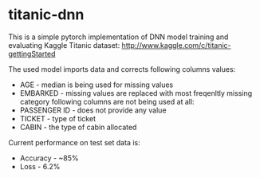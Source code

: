 # titanic-dnn

This is a simple pytorch implementation of DNN model training and evaluating Kaggle Titanic dataset:
http://www.kaggle.com/c/titanic-gettingStarted

The used model imports data and corrects following columns values:
- AGE - median is being used for missing values
- EMBARKED - missing values are replaced with most freqenltly missing category
following columns are not being used at all:
- PASSENGER ID - does not provide any value
- TICKET - type of ticket
- CABIN - the type of cabin allocated

Current performance on test set data is:
- Accuracy - ~85%
- Loss - 6.2%

